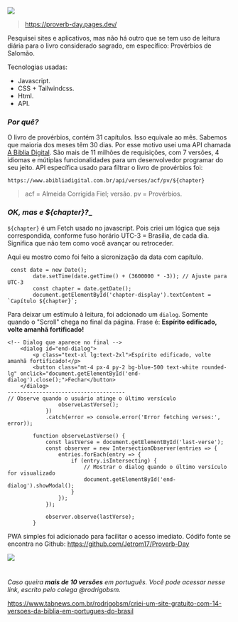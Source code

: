 ![](https://i.imgur.com/80WBR8i.png)
> https://proverb-day.pages.dev/

Pesquisei sites e aplicativos, mas não há outro que se tem uso de leitura diária para o livro considerado sagrado, em específico: Provérbios de Salomão. 

Tecnologias usadas:

- Javascript.
- CSS + Tailwindcss.
- Html.
- API.

### _Por quê?_

O livro de provérbios, contém 31 capítulos. Isso equivale ao mês. Sabemos que maioria dos meses têm 30 dias. Por esse motivo usei uma API chamada [A Biblia Digital](https://www.abibliadigital.com.br/). São mais de 11 milhões de requisições, com 7 versões, 4 idiomas e mútiplas funcionalidades para um desenvolvedor programar do seu jeito. API específica usado para filtrar o livro de provérbios foi:

```
https://www.abibliadigital.com.br/api/verses/acf/pv/${chapter}
```

> acf = Almeida Corrigida Fiel; versão.
> pv = Provérbios.

### _OK, mas e ${chapter}?__

`${chapter}` é um Fetch usado no javascript. Pois criei um lógica que seja correspondida, conforme fuso horário UTC-3 = Brasília, de cada dia. Significa que não tem como você avançar ou retroceder.

Aqui eu mostro como foi feito a sicronização da data com capítulo.

```
 const date = new Date();
        date.setTime(date.getTime() + (3600000 * -3)); // Ajuste para UTC-3
        const chapter = date.getDate();
        document.getElementById('chapter-display').textContent = `Capítulo ${chapter}`;
```

Para deixar um estímulo à leitura, foi adcionado um `dialog`. Somente quando o "Scroll" chega no final da página. Frase é: **Espírito edificado, volte amanhã fortificado!**

```
<!-- Dialog que aparece no final -->
    <dialog id="end-dialog">
        <p class="text-xl lg:text-2xl">Espírito edificado, volte amanhã fortificado!</p>
        <button class="mt-4 px-4 py-2 bg-blue-500 text-white rounded-lg" onclick="document.getElementById('end-dialog').close();">Fechar</button>
    </dialog>
-------------------------------------
// Observe quando o usuário atinge o último versículo
                observeLastVerse();
            })
            .catch(error => console.error('Error fetching verses:', error));

        function observeLastVerse() {
            const lastVerse = document.getElementById('last-verse');
            const observer = new IntersectionObserver(entries => {
                entries.forEach(entry => {
                    if (entry.isIntersecting) {
                        // Mostrar o dialog quando o último versículo for visualizado
                        document.getElementById('end-dialog').showModal();
                    }
                });
            });

            observer.observe(lastVerse);
        }
```

PWA simples foi adicionado para facilitar o acesso imediato. Códifo fonte se encontra no Github: https://github.com/Jetrom17/Proverb-Day

![](https://i.imgur.com/ngJmIcC.jpeg)

#

*Caso queira **mais de 10 versões** em português. Você pode acessar nesse link, escrito pelo colega @rodrigobsm.*

https://www.tabnews.com.br/rodrigobsm/criei-um-site-gratuito-com-14-versoes-da-biblia-em-portugues-do-brasil
